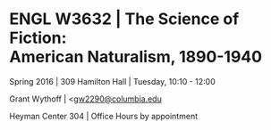 # ENGL W3632 | The Science of Fiction:<br> American Naturalism, 1890-1940

Spring 2016 | 309 Hamilton Hall | Tuesday, 10:10 - 12:00

Grant Wythoff | <gw2290@columbia.edu

Heyman Center 304 | Office Hours by appointment
